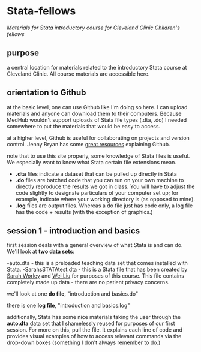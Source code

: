 # Stata-fellows

*Materials for Stata introductory course for Cleveland Clinic Children's fellows*

## purpose

a central location for materials related to the introductory Stata course at Cleveland Clinic. All course materials are accessible here. 

## orientation to Github

at the basic level, one can use Github like I'm doing so here. I can upload materials and anyone can download them to their computers. Because MedHub wouldn't support uploads of Stata file types (.dta, .do) I needed somewhere to put the materials that would be easy to access. 

at a higher level, Github is useful for collaborating on projects and version control. Jenny Bryan has some [great resources](https://pages.github.com/) explaining Github. 

note that to use this site properly, some knowledge of Stata files is useful. We especially want to know what Stata certain file extensions mean. 

- **.dta** files indicate a dataset that can be pulled up directly in Stata
- **.do** files are batched code that you can run on your own machine to directly reproduce the results we got in class. You will have to adjust the code slightly to designate particulars of your computer set up; for example, indicate where your working directory is (as opposed to mine).
- **.log** files are output files. Whereas a do file just has code only, a log file has the code + results (with the exception of graphics.) 
 
## session 1 - introduction and basics

first session deals with a general overview of what Stata is and can do. We'll look at **two data sets**:

-auto.dta - this is a preloaded teaching data set that comes installed with Stata.
-SarahsSTATAtest.dta - this is a Stata file that has been created by [Sarah Worley](https://www.linkedin.com/in/sarah-worley-bba82816/) and [Wei Liu](https://www.linkedin.com/in/wei-liu-2ab97b156/) for purposes of this course. This file contains completely made up data - there are no patient privacy concerns. 

we'll look at one **do file**, "introduction and basics.do"

there is one **log file**, "introduction and basics.log"

additionally, Stata has some nice materials taking the user through the **auto.dta** data set that I shamelessly reused for purposes of our first session. For more on this, pull the file. It explains each line of code and provides visual examples of how to access relevant commands via the drop-down boxes (something I don't always remember to do.) 


